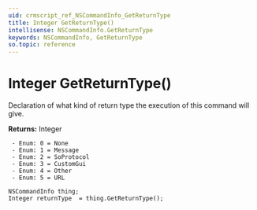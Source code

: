 ```yaml
---
uid: crmscript_ref_NSCommandInfo_GetReturnType
title: Integer GetReturnType()
intellisense: NSCommandInfo.GetReturnType
keywords: NSCommandInfo, GetReturnType
so.topic: reference
---
```


# Integer GetReturnType()

Declaration of what kind of return type the execution of this command will give.

**Returns:** Integer

     - Enum: 0 = None 
     - Enum: 1 = Message 
     - Enum: 2 = SoProtocol 
     - Enum: 3 = CustomGui 
     - Enum: 4 = Other 
     - Enum: 5 = URL 

```crmscript
NSCommandInfo thing;
Integer returnType  = thing.GetReturnType();
```

